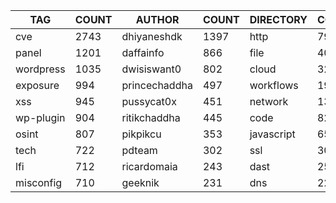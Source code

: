 |    TAG    | COUNT |    AUTHOR     | COUNT | DIRECTORY  | COUNT | SEVERITY | COUNT | TYPE | COUNT |
|-----------|-------|---------------|-------|------------|-------|----------|-------|------|-------|
| cve       |  2743 | dhiyaneshdk   |  1397 | http       |  7977 | info     |  3855 | file |   402 |
| panel     |  1201 | daffainfo     |   866 | file       |   402 | high     |  2033 | dns  |    25 |
| wordpress |  1035 | dwisiswant0   |   802 | cloud      |   325 | medium   |  1727 |      |       |
| exposure  |   994 | princechaddha |   497 | workflows  |   192 | critical |  1145 |      |       |
| xss       |   945 | pussycat0x    |   451 | network    |   137 | low      |   279 |      |       |
| wp-plugin |   904 | ritikchaddha  |   445 | code       |    82 | unknown  |    43 |      |       |
| osint     |   807 | pikpikcu      |   353 | javascript |    65 |          |       |      |       |
| tech      |   722 | pdteam        |   302 | ssl        |    30 |          |       |      |       |
| lfi       |   712 | ricardomaia   |   243 | dast       |    25 |          |       |      |       |
| misconfig |   710 | geeknik       |   231 | dns        |    22 |          |       |      |       |
